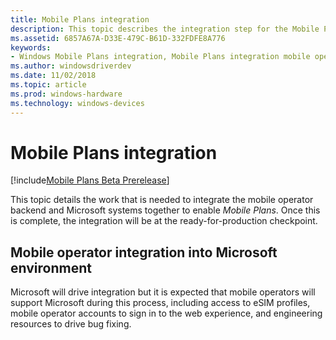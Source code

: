 ```yaml
---
title: Mobile Plans integration
description: This topic describes the integration step for the Mobile Plans program.
ms.assetid: 6857A67A-D33E-479C-B61D-332FDFE8A776
keywords:
- Windows Mobile Plans integration, Mobile Plans integration mobile operators
ms.author: windowsdriverdev
ms.date: 11/02/2018
ms.topic: article
ms.prod: windows-hardware
ms.technology: windows-devices
---
```


# Mobile Plans integration

[!include[Mobile Plans Beta Prerelease](../mobile-plans-beta-prerelease.md)]

This topic details the work that is needed to integrate the mobile operator backend and Microsoft systems together to enable *Mobile Plans*. Once this is complete, the integration will be at the ready-for-production checkpoint.

## Mobile operator integration into Microsoft environment

Microsoft will drive integration but it is expected that mobile operators will support Microsoft during this process, including access to eSIM profiles, mobile operator accounts to sign in to the web experience, and engineering resources to drive bug fixing.